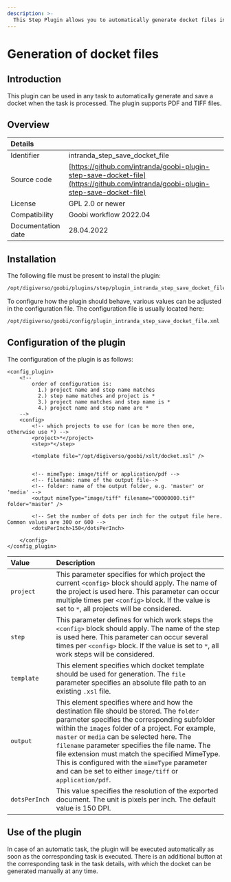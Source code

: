 ```yaml
---
description: >-
  This Step Plugin allows you to automatically generate docket files in various file formats.
---
```


# Generation of docket files

## Introduction

This plugin can be used in any task to automatically generate and save a docket when the task is processed. The plugin supports PDF and TIFF files.

## Overview

| Details |  |
| :--- | :--- |
| Identifier | intranda\_step\_save_docket_file |
| Source code | [https://github.com/intranda/goobi-plugin-step-save-docket-file](https://github.com/intranda/goobi-plugin-step-save-docket-file) |
| License | GPL 2.0 or newer |
| Compatibility | Goobi workflow 2022.04 |
| Documentation date | 28.04.2022 |

## Installation

The following file must be present to install the plugin:

```bash
/opt/digiverso/goobi/plugins/step/plugin_intranda_step_save_docket_file.jar
```

To configure how the plugin should behave, various values can be adjusted in the configuration file. The configuration file is usually located here:

```bash
/opt/digiverso/goobi/config/plugin_intranda_step_save_docket_file.xml
```

## Configuration of the plugin

The configuration of the plugin is as follows:

```markup
<config_plugin>
    <!--
        order of configuration is:
          1.) project name and step name matches
          2.) step name matches and project is *
          3.) project name matches and step name is *
          4.) project name and step name are *
    -->
    <config>
        <!-- which projects to use for (can be more then one, otherwise use *) -->
        <project>*</project>
        <step>*</step>

        <template file="/opt/digiverso/goobi/xslt/docket.xsl" />


        <!-- mimeType: image/tiff or application/pdf -->
        <!-- filename: name of the output file-->
        <!-- folder: name of the output folder, e.g. 'master' or 'media' -->
        <output mimeType="image/tiff" filename="00000000.tif" folder="master" />

        <!-- Set the number of dots per inch for the output file here. Common values are 300 or 600 -->
        <dotsPerInch>150</dotsPerInch>

    </config>
</config_plugin>
```

| Value | Description |
| :--- | :--- |
| `project` |  This parameter specifies for which project the current `<config>` block should apply. The name of the project is used here. This parameter can occur multiple times per `<config>` block. If the value is set to `*`, all projects will be considered. |
| `step` | This parameter defines for which work steps the `<config>` block should apply. The name of the step is used here. This parameter can occur several times per `<config>` block. If the value is set to `*`, all work steps will be considered. |
| `template` | This element specifies which docket template should be used for generation. The `file` parameter specifies an absolute file path to an existing `.xsl` file. |
| `output` | This element specifies where and how the destination file should be stored. The `folder` parameter specifies the corresponding subfolder within the `images` folder of a project. For example, `master` or `media` can be selected here. The `filename` parameter specifies the file name. The file extension must match the specified MimeType. This is configured with the `mimeType` parameter and can be set to either `image/tiff` or `application/pdf`. |
| `dotsPerInch` | This value specifies the resolution of the exported document. The unit is pixels per inch. The default value is 150 DPI. |

## Use of the plugin

In case of an automatic task, the plugin will be executed automatically as soon as the corresponding task is executed. There is an additional button at the corresponding task in the task details, with which the docket can be generated manually at any time.
